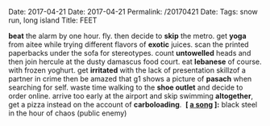 Date: 2017-04-21
Date: 2017-04-21
Permalink: /20170421
Date: 
Tags: snow run, long island
Title: FEET
  
**beat** the alarm by one hour. fly. then decide to **skip** the metro. get **yoga** from aitee while trying different flavors of **exotic** juices. scan the printed paperbacks under the sofa for stereotypes. count **untowelled** heads and then join hercule at the dusty damascus food court. eat **lebanese** of course. with frozen yoghurt. get **irritated** with the lack of presentation skillzof a partner in crime then be amazed that g1 shows a picture of **pasach** when searching for self. waste time walking to the **shoe outlet** and decide to order online. arrive too early at the airport and skip swimming **altogether**, get a pizza instead on the account of **carboloading**. 
**[ [a song](https://www.youtube.com/watch?v=ZM5_6js19eM) ]:** black steel in the hour of chaos (public enemy)
